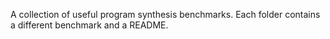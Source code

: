 A collection of useful program synthesis benchmarks. Each folder contains a different benchmark and a README.
